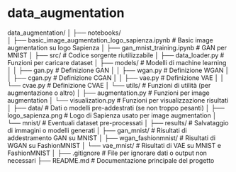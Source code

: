 # data_augmentation

data_augmentation/
│
├── notebooks/               
│   ├── basic_image_augmentation_logo_sapienza.ipynb    # Basic image augmentation su logo Sapienza
│   ├── gan_mnist_training.ipynb                        # GAN per MNIST
│
├── src/                      # Codice sorgente riutilizzabile
│   ├── data_loader.py         # Funzioni per caricare dataset
│   ├── models/                # Modelli di machine learning
│   │   ├── gan.py             # Definizione GAN
│   │   ├── wgan.py            # Definizione WGAN
│   │   ├── cgan.py            # Definizione CGAN
│   │   ├── vae.py             # Definizione VAE
│   │   └── cvae.py            # Definizione CVAE
│   └── utils/                 # Funzioni di utilità (per augmentazione o altro)
│       ├── augmentation.py    # Funzioni per image augmentation
│       └── visualization.py   # Funzioni per visualizzazione risultati
│
├── data/                     # Dati o modelli pre-addestrati (se non troppo pesanti)
│   ├── logo_sapienza.png      # Logo di Sapienza usato per image augmentation
│   └── mnist/                # Eventuali dataset pre-processati
│
├── results/                  # Salvataggio di immagini o modelli generati
│   ├── gan_mnist/            # Risultati di addestramento GAN su MNIST
│   ├── wgan_fashionmnist/    # Risultati di WGAN su FashionMNIST
│   └── vae_mnist/            # Risultati di VAE su MNIST e FashionMNIST
│
├── .gitignore                # File per ignorare dati o output non necessari
├── README.md                 # Documentazione principale del progetto

